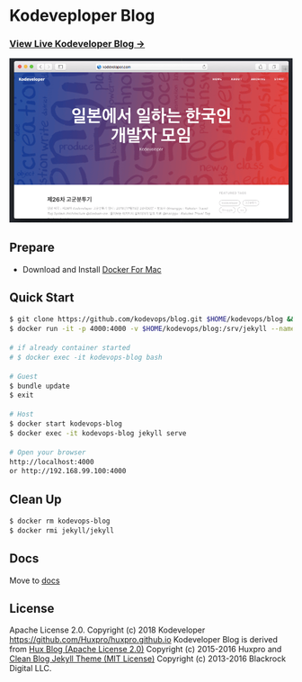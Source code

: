 # Kodeveploper Blog

### [View Live Kodeveloper Blog &rarr;](https://kodeveloper.com)

![](/img/blog-desktop.png)

## Prepare

- Download and Install [Docker For Mac](https://store.docker.com/editions/community/docker-ce-desktop-mac)

## Quick Start

```bash
$ git clone https://github.com/kodevops/blog.git $HOME/kodevops/blog && cd $HOME/kodevops/blog
$ docker run -it -p 4000:4000 -v $HOME/kodevops/blog:/srv/jekyll --name kodevops-blog jekyll/jekyll bash

# if already container started
# $ docker exec -it kodevops-blog bash

# Guest
$ bundle update
$ exit

# Host
$ docker start kodevops-blog
$ docker exec -it kodevops-blog jekyll serve

# Open your browser
http://localhost:4000
or http://192.168.99.100:4000
```

## Clean Up

```bash
$ docker rm kodevops-blog
$ docker rmi jekyll/jekyll
```

## Docs

Move to [docs](/docs/README.md)

## License

Apache License 2.0.
Copyright (c) 2018 Kodeveloper
https://github.com/Huxpro/huxpro.github.io
Kodeveloper Blog is derived from [Hux Blog (Apache License 2.0)](https://github.com/Huxpro/huxpro.github.io) Copyright (c) 2015-2016 Huxpro and [Clean Blog Jekyll Theme (MIT License)](https://github.com/BlackrockDigital/startbootstrap-clean-blog-jekyll/)
Copyright (c) 2013-2016 Blackrock Digital LLC.

